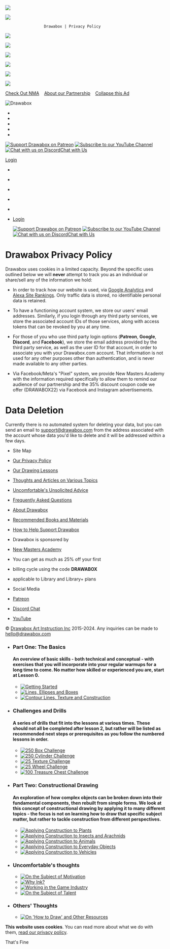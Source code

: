 ![](https://www.facebook.com/tr?id=689291839069608&ev=PageView&noscript=1)      

![](https://d5nxst8fruw4z.cloudfront.net/atrk.gif?account=xcOFp1IWh910Y8)

                     Drawabox | Privacy Policy

[![](https://d15v304a6xpq4b.cloudfront.net/assets/images/nma/nma_logo_sponsor.png)](https://drawabox.com/nma)

[![](https://d15v304a6xpq4b.cloudfront.net/assets/images/nma/nma_offer_banner.png)](https://drawabox.com/nma)

[](javascript:ShowNextAnnouncement(false,'previous'))

[![](https://d15v304a6xpq4b.cloudfront.net/assets/images/nma/nma_logo_sponsor.png)](https://drawabox.com/nma)

[![](https://d15v304a6xpq4b.cloudfront.net/assets/images/nma/nma_details.png)](https://drawabox.com/nma)

![](https://d15v304a6xpq4b.cloudfront.net/assets/images/nma/nma_details_continued.png)

![](https://d15v304a6xpq4b.cloudfront.net/assets/images/nma/nma_offer.png)

[Check Out NMA](https://drawabox.com/nma)    [About our Partnership](https://drawabox.com/announcement/NMA)    [Collapse this Ad](javascript:CloseAnnouncement('NMA'))

[](javascript:ShowNextAnnouncement(false,'previous'))[](javascript:CloseAnnouncement())[](javascript:ShowNextAnnouncement(false,'next'))

[](javascript:ShowNextAnnouncement(false,'next'))

[](https://drawabox.com/rec/uncomfortable/whattodraw)

[](https://drawabox.com/rec/proko/figuredrawing)

[](https://amzn.to/3KZMtFM)

[](https://drawabox.com/rec/zapata/shading)

![Drawabox](https://d15v304a6xpq4b.cloudfront.net/assets/images/drawabox-logo.png "Drawabox")

* [](https://drawabox.com/lessons "Start working through the Drawabox curriculum")
* [](https://drawabox.com/articles "Some articles on my thoughts on various topics related to drawing and the commercial art industry")
* [](https://drawabox.com/comic "Sometimes it's easier to convey some ideas in comic form")
* [](https://drawabox.com/faq "Got a question? Chances are, someone else has asked it")
* [](https://drawabox.com/giveback "Find out how you can help support this free resource")

[![Support Drawabox on Patreon](https://d15v304a6xpq4b.cloudfront.net/assets/images/icon-patreon.png "Support Drawabox on Patreon")](https://patreon.com/uncomfortable) [![Subscribe to our YouTube Channel](https://d15v304a6xpq4b.cloudfront.net/assets/images/icon-youtube.png "Subscribe to our YouTube Channel")](https://youtube.com/uncomfortable) [![Chat with us on Discord](https://d15v304a6xpq4b.cloudfront.net/assets/images/icon-discord.png "Chat with us on Discord")Chat with Us](https://discord.gg/drawabox)

[Login](https://drawabox.com/login)

[](javascript:ToggleMobileNav())

* [](https://drawabox.com/lessons "Start working through the Drawabox curriculum")
* [](https://drawabox.com/articles "Some articles on my thoughts on various topics related to drawing and the commercial art industry")
* [](https://drawabox.com/comic "Sometimes it's easier to convey some ideas in comic form")
* [](https://drawabox.com/faq "Got a question? Chances are, someone else has asked it")
* [](https://drawabox.com/giveback "Find out how you can help support this free resource")
* [Login](https://drawabox.com/login)
    
    [![Support Drawabox on Patreon](https://d15v304a6xpq4b.cloudfront.net/assets/images/social-icon-patreon.png "Support Drawabox on Patreon")](https://patreon.com/uncomfortable) [![Subscribe to our YouTube Channel](https://d15v304a6xpq4b.cloudfront.net/assets/images/social-icon-youtube.png "Subscribe to our YouTube Channel")](https://youtube.com/uncomfortable) [![Chat with us on Discord](https://d15v304a6xpq4b.cloudfront.net/assets/images/icon-discord.png "Chat with us on Discord")Chat with Us](https://discord.gg/drawabox)
    

Drawabox Privacy Policy
=======================

Drawabox uses cookies in a limited capacity. Beyond the specific uses outlined below we will **never** attempt to track you as an individual or share/sell any of the information we hold:

* In order to track how our website is used, via [Google Analytics](https://analytics.google.com/) and [Alexa Site Rankings](https://www.alexa.com/siteinfo/drawabox.com). Only traffic data is stored, no identifiable personal data is retained.
    
* To have a functioning account system, we store our users' email addresses. Similarly, if you login through any third party services, we store the associated account IDs of those services, along with access tokens that can be revoked by you at any time.
    
* For those of you who use third party login options (**Patreon**, **Google**, **Discord**, and **Facebook**), we store the email address provided by the third party service, as well as the user ID for that account, in order to associate you with your Drawabox.com account. That information is not used for any other purposes other than authentication, and is never made available to any other parties.
    
* Via Facebook/Meta's "Pixel" system, we provide New Masters Academy with the information required specifically to allow them to remind our audience of our partnership and the 35% discount coupon code we offer (DRAWABOX22) via Facebook and Instagram advertisements.
    

Data Deletion
=============

Currently there is no automated system for deleting your data, but you can send an email to [support@drawabox.com](mailto:support@drawabox.com) from the address associated with the account whose data you'd like to delete and it will be addressed within a few days.

* Site Map
* [Our Privacy Policy](https://drawabox.com/privacy)
* [Our Drawing Lessons](https://drawabox.com/lessons)
* [Thoughts and Articles on Various Topics](https://drawabox.com/articles)
* [Uncomfortable's Unsolicited Advice](https://drawabox.com/comic)
* [Frequently Asked Questions](https://drawabox.com/FAQ)
* [About Drawabox](https://drawabox.com/about)
* [Recommended Books and Materials](https://drawabox.com/recommendations)
* [How to Help Support Drawabox](https://drawabox.com/giveback)

* Drawabox is sponsored by
* [New Masters Academy](https://nma.art/learn)
* You can get as much as 25% off your first
* billing cycle using the code **DRAWABOX**
* applicable to Library and Library+ plans

* Social Media
* [Patreon](https://patreon.com/uncomfortable)
* [Discord Chat](https://discord.gg/FtSS4hhqSu)
* [YouTube](https://youtube.com/uncomfortable)

© [Drawabox Art Instruction Inc](https://drawabox.com/) 2015-2024. Any inquiries can be made to [hello@drawabox.com](mailto:hello@drawabox.com)  

* ### Part One: The Basics
    
    #### An overview of basic skills - both technical and conceptual - with exercises that you will incorporate into your regular warmups for a long time to come. No matter how skilled or experienced you are, start at Lesson 0.
    
    * [![Getting Started](https://d15v304a6xpq4b.cloudfront.net/lesson_images/27bb3f79.jpg "Getting Started")](https://drawabox.com/lesson/0)
    * [![Lines, Ellipses and Boxes](https://d15v304a6xpq4b.cloudfront.net/lesson_images/8ae338b3.jpg "Lines, Ellipses and Boxes")](https://drawabox.com/lesson/1)
    * [![Contour Lines, Texture and Construction](https://d15v304a6xpq4b.cloudfront.net/lesson_images/e8068a07.jpg "Contour Lines, Texture and Construction")](https://drawabox.com/lesson/2)
* ### Challenges and Drills
    
    #### A series of drills that fit into the lessons at various times. These should not all be completed after lesson 2, but rather will be listed as recommended next steps or prerequisites as you follow the numbered lessons in order.
    
    * [![250 Box Challenge](https://d15v304a6xpq4b.cloudfront.net/lesson_images/57018ccd.jpg "250 Box Challenge")](https://drawabox.com/lesson/250boxes)
    * [![250 Cylinder Challenge](https://d15v304a6xpq4b.cloudfront.net/lesson_images/e1a2ce6e.jpg "250 Cylinder Challenge")](https://drawabox.com/lesson/250cylinders)
    * [![25 Texture Challenge](https://d15v304a6xpq4b.cloudfront.net/lesson_images/3c7d479b.jpg "25 Texture Challenge")](https://drawabox.com/lesson/25textures)
    * [![25 Wheel Challenge](https://d15v304a6xpq4b.cloudfront.net/lesson_images/5507a916.jpg "25 Wheel Challenge")](https://drawabox.com/lesson/25wheels)
    * [![100 Treasure Chest Challenge](https://d15v304a6xpq4b.cloudfront.net/lesson_images/f6fac373.jpg "100 Treasure Chest Challenge")](https://drawabox.com/lesson/100chests)
* ### Part Two: Constructional Drawing
    
    #### An exploration of how complex objects can be broken down into their fundamental components, then rebuilt from simple forms. We look at this concept of constructional drawing by applying it to many different topics - the focus is not on learning how to draw that specific subject matter, but rather to tackle construction from different perspectives.
    
    * [![Applying Construction to Plants](https://d15v304a6xpq4b.cloudfront.net/lesson_images/cfc54f17.jpg "Applying Construction to Plants")](https://drawabox.com/lesson/3)
    * [![Applying Construction to Insects and Arachnids](https://d15v304a6xpq4b.cloudfront.net/lesson_images/018ac4e4.jpg "Applying Construction to Insects and Arachnids")](https://drawabox.com/lesson/4)
    * [![Applying Construction to Animals](https://d15v304a6xpq4b.cloudfront.net/lesson_images/f79c3572.jpg "Applying Construction to Animals")](https://drawabox.com/lesson/5)
    * [![Applying Construction to Everyday Objects](https://d15v304a6xpq4b.cloudfront.net/lesson_images/1dd9ef08.jpg "Applying Construction to Everyday Objects")](https://drawabox.com/lesson/6)
    * [![Applying Construction to Vehicles](https://d15v304a6xpq4b.cloudfront.net/lesson_images/b7693a39.jpg "Applying Construction to Vehicles")](https://drawabox.com/lesson/7)

* ### Uncomfortable's thoughts
    
    * [![On the Subject of Motivation](https://d15v304a6xpq4b.cloudfront.net/lesson_images/8d633a83.jpg "On the Subject of Motivation")](https://drawabox.com/article/motivation)
    * [![Why Ink?](https://d15v304a6xpq4b.cloudfront.net/lesson_images/095d4608.jpg "Why Ink?")](https://drawabox.com/article/ink)
    * [![Working in the Game Industry](https://d15v304a6xpq4b.cloudfront.net/lesson_images/fa8056d5.jpg "Working in the Game Industry")](https://drawabox.com/article/workingintheindustry)
    * [![On the Subject of Talent](https://d15v304a6xpq4b.cloudfront.net/lesson_images/3b2a762b.jpg "On the Subject of Talent")](https://drawabox.com/article/talent)
* ### Others' Thoughts
    
    * [![On 'How to Draw' and Other Resources](https://d15v304a6xpq4b.cloudfront.net/lesson_images/4598bf36.jpg "On 'How to Draw' and Other Resources")](https://drawabox.com/article/h2d)

**This website uses cookies**. You can read more about what we do with them, [read our privacy policy](https://drawabox.com/privacy).

That's Fine